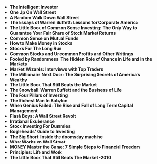 <ul>
 <li><b><a target="_blank" href="https://github.com/officialrakeshr/Best-Investing-Books/blob/master/inv(1).pdf" style="text-decoration:none;"> The Intelligent Investor</a></b></li>
  
<li><b><a target="_blank" href="https://github.com/officialrakeshr/Best-Investing-Books/blob/master/inv(2).pdf" style="text-decoration:none;">One Up On Wall Street</a></b></li>  
  
<li><b><a target="_blank" href="https://github.com/officialrakeshr/Best-Investing-Books/blob/master/inv(3).pdf" style="text-decoration:none;">A Random Walk Down Wall Street </a></b></li>
                               
 <li><b><a target="_blank" href="https://github.com/officialrakeshr/Best-Investing-Books/blob/master/inv(4).pdf" style="text-decoration:none;">The Essays of Warren Buffett: Lessons for Corporate America </a></b></li>                              
<li><b><a target="_blank" href="https://github.com/officialrakeshr/Best-Investing-Books/blob/master/inv(5).pdf" style="text-decoration:none;">The Little Book of Common Sense Investing: The Only Way to Guarantee Your Fair Share of Stock Market Returns</a></b></li>
                                <li><b><a target="_blank" href="https://github.com/officialrakeshr/Best-Investing-Books/blob/master/inv(6).pdf" style="text-decoration:none;">Common Sense on Mutual Funds </a></b></li>
                <li><b><a target="_blank" href="https://github.com/officialrakeshr/Best-Investing-Books/blob/master/inv(7).pdf" style="text-decoration:none;">How to Make Money in Stocks</a></b></li>                                
                                
<li><b><a target="_blank" href="https://github.com/officialrakeshr/Best-Investing-Books/blob/master/inv(8).pdf" style="text-decoration:none;">Stocks For The Long Run</a></b></li>

<li><b><a target="_blank" href="https://github.com/officialrakeshr/Best-Investing-Books/blob/master/inv(9).pdf" style="text-decoration:none;">Common Stocks and Uncommon Profits and Other Writings </a></b></li>

<li><b><a target="_blank" href="https://github.com/officialrakeshr/Best-Investing-Books/blob/master/inv(10).pdf" style="text-decoration:none;">Fooled by Randomness: The Hidden Role of Chance in Life and in the Markets </a></b></li>

<li><b><a target="_blank" href="https://github.com/officialrakeshr/Best-Investing-Books/blob/master/inv(11).pdf" style="text-decoration:none;">Market Wizards: Interviews with Top Traders </a></b></li>

<li><b><a target="_blank" href="https://github.com/officialrakeshr/Best-Investing-Books/blob/master/inv(12).pdf" style="text-decoration:none;">The Millionaire Next Door: The Surprising Secrets of America's Wealthy</a></b></li>

<li><b><a target="_blank" href="https://github.com/officialrakeshr/Best-Investing-Books/blob/master/inv(13).pdf" style="text-decoration:none;">The Little Book That Still Beats the Market </a></b></li>

<li><b><a target="_blank" href="https://github.com/officialrakeshr/Best-Investing-Books/blob/master/inv(14).pdf" style="text-decoration:none;">The Snowball: Warren Buffett and the Business of Life </a></b></li>

<li><b><a target="_blank" href="https://github.com/officialrakeshr/Best-Investing-Books/blob/master/inv(15).pdf" style="text-decoration:none;">The Four Pillars of Investing</a></b></li>

<li><b><a target="_blank" href="https://github.com/officialrakeshr/Best-Investing-Books/blob/master/inv(16).pdf" style="text-decoration:none;">The Richest Man In Babylon</a></b></li>
 <li><b><a target="_blank" href="https://github.com/officialrakeshr/Best-Investing-Books/blob/master/inv(17).pdf" style="text-decoration:none;">When Genius Failed: The Rise and Fall of Long Term Capital Management </a></b></li>
                <li><b><a target="_blank" href="https://github.com/officialrakeshr/Best-Investing-Books/blob/master/inv(18).pdf" style="text-decoration:none;">Flash Boys: A Wall Street Revolt</a></b></li>                                
                                
<li><b><a target="_blank" href="https://github.com/officialrakeshr/Best-Investing-Books/blob/master/inv(19).pdf" style="text-decoration:none;">Irrational Exuberance</a></b></li>

<li><b><a target="_blank" href="https://github.com/officialrakeshr/Best-Investing-Books/blob/master/inv(20).pdf" style="text-decoration:none;">Stock Investing For Dummies </a></b></li>

<li><b><a target="_blank" href="https://github.com/officialrakeshr/Best-Investing-Books/blob/master/inv(21).pdf" style="text-decoration:none;">Bogleheads' Guide to Investing </a></b></li>

<li><b><a target="_blank" href="https://github.com/officialrakeshr/Best-Investing-Books/blob/master/inv(22).pdf" style="text-decoration:none;">The Big Short: Inside the doomsday machine</a></b></li>

<li><b><a target="_blank" href="https://github.com/officialrakeshr/Best-Investing-Books/blob/master/inv(23).pdf" style="text-decoration:none;">What Works on Wall Street</a></b></li>

<li><b><a target="_blank" href="https://github.com/officialrakeshr/Best-Investing-Books/blob/master/inv(24).pdf" style="text-decoration:none;">MONEY Master the Game: 7 Simple Steps to Financial Freedom</a></b></li>

<li><b><a target="_blank" href="https://github.com/officialrakeshr/Best-Investing-Books/blob/master/inv(25).pdf" style="text-decoration:none;">Principles: Life and Work </a></b></li>

<li><b><a target="_blank" href="https://github.com/officialrakeshr/Best-Investing-Books/blob/master/inv(26).pdf" style="text-decoration:none;">The Little Book That Still Beats The Market -2010 </a></b></li>



</ul>
